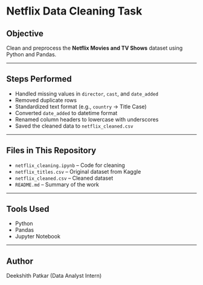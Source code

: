# Netflix Data Cleaning Task

## Objective
Clean and preprocess the **Netflix Movies and TV Shows** dataset using Python and Pandas.

---

## Steps Performed

- Handled missing values in `director`, `cast`, and `date_added`
- Removed duplicate rows
- Standardized text format (e.g., `country` → Title Case)
- Converted `date_added` to datetime format
- Renamed column headers to lowercase with underscores
- Saved the cleaned data to `netflix_cleaned.csv`

---

## Files in This Repository

- `netflix_cleaning.ipynb` – Code for cleaning
- `netflix_titles.csv` – Original dataset from Kaggle
- `netflix_cleaned.csv` – Cleaned dataset
- `README.md` – Summary of the work

---

## Tools Used

- Python
- Pandas
- Jupyter Notebook

---

## Author
Deekshith Patkar (Data Analyst Intern)
